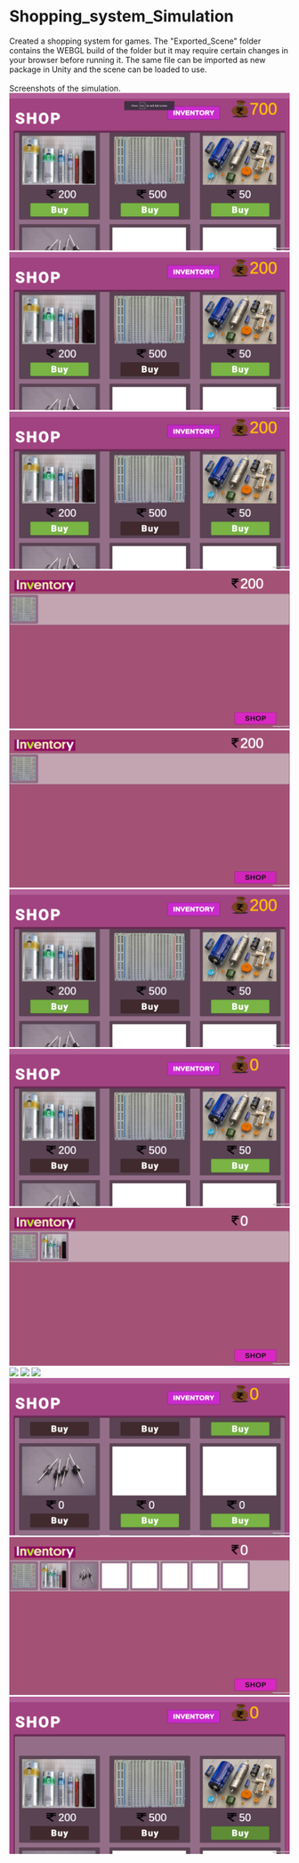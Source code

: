 # Shopping_system_Simulation
 Created a shopping system for games. The "Exported_Scene" folder contains the WEBGL build of the folder but it may require certain changes in your browser before running it. 
 The same file can be imported as new package in Unity and the scene can be loaded to use.<br />
 <br />
 Screenshots of the simulation.
 <br />
![](Images/Screenshot%20(56).png)
![](Images/Screenshot%20(57).png)
![](Images/Screenshot%20(58).png)
![](Images/Screenshot%20(59).png)
![](Images/Screenshot%20(60).png)
![](Images/Screenshot%20(61).png)
![](Images/Screenshot%20(62).png)
![](Images/Screenshot%20(63).png)
![](Images/Screenshot%20(64).png)
![](Images/Screenshot%20(65).png)
![](Images/Screenshot%20(66).png)
![](Images/Screenshot%20(67).png)
![](Images/Screenshot%20(68).png)
![](Images/Screenshot%20(69).png)
